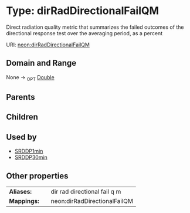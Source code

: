 
# Type: dirRadDirectionalFailQM


Direct radiation quality metric that summarizes the failed outcomes of the directional response test over the averaging period, as a percent

URI: [neon:dirRadDirectionalFailQM](https://data.neonscience.org/dirRadDirectionalFailQM)


## Domain and Range

None ->  <sub>OPT</sub> [Double](types/Double.md)

## Parents


## Children


## Used by

 * [SRDDP1min](SRDDP1min.md)
 * [SRDDP30min](SRDDP30min.md)

## Other properties

|  |  |  |
| --- | --- | --- |
| **Aliases:** | | dir rad directional fail q m |
| **Mappings:** | | neon:dirRadDirectionalFailQM |

